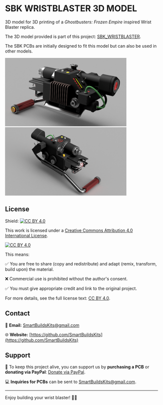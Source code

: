 # SBK WRISTBLASTER 3D MODEL

3D model for 3D printing of a *Ghostbusters: Frozen Empire* inspired Wrist Blaster replica.

The 3D model provided is part of this project: [SBK_WRISTBLASTER](https://github.com/SmartBuildsKits/SBK_WRISTBLASTER).

The SBK PCBs are initially designed to fit this model but can also be used in other models.

<img src="images/screenshot1.png" alt="Screenshot of PCB design" width="400"/> <img src="images/screenshot2.png" alt="Screenshot of PCB design" width="400"/>

## License

Shield: [![CC BY 4.0][cc-by-shield]][cc-by]

This work is licensed under a
[Creative Commons Attribution 4.0 International License][cc-by].

[![CC BY 4.0][cc-by-image]][cc-by]

[cc-by]: http://creativecommons.org/licenses/by/4.0/
[cc-by-image]: https://i.creativecommons.org/l/by/4.0/88x31.png
[cc-by-shield]: https://img.shields.io/badge/License-CC%20BY%204.0-lightgrey.svg

This means:

✅ You are free to share (copy and redistribute) and adapt (remix, transform, build upon) the material.

❌ Commercial use is prohibited without the author's consent.

✅ You must give appropriate credit and link to the original project.

For more details, see the full license text: [CC BY 4.0](http://creativecommons.org/licenses/by/4.0/).

## Contact

📧 **Email:** [SmartBuildsKits@gmail.com](mailto:SmartBuildsKits@gmail.com)

🌐 **Website:** [https://github.com/SmartBuildsKits](https://github.com/SmartBuildsKits)

## Support

💸 To keep this project alive, you can support us by **purchasing a PCB** or **donating via PayPal**: [Donate via PayPal](https://paypal.me/sbarab?country.x=CA&locale.x=fr_CA).

💻 **Inquiries for PCBs** can be sent to [SmartBuildsKits@gmail.com](mailto:SmartBuildsKits@gmail.com).

---

Enjoy building your wrist blaster! 🚀💥
